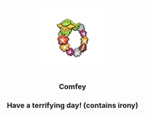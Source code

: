 <p align="center">
    <img src="https://raw.githubusercontent.com/PokeAPI/sprites/master/sprites/pokemon/764.png" width="150" height="150">
</p>
<h3 align="center"> <b>Comfey</b></h3>
<h3 align="center">Have a terrifying day! (contains irony)</h3>
